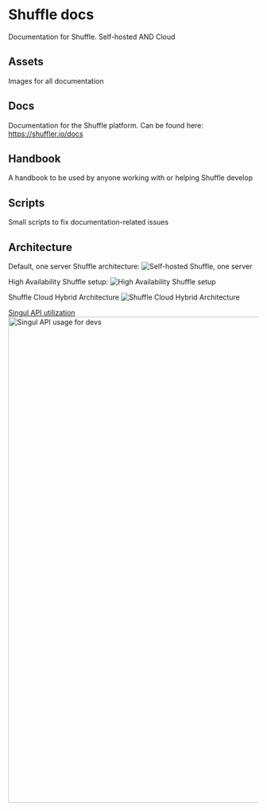 # Shuffle docs
Documentation for Shuffle. Self-hosted AND Cloud

## Assets
Images for all documentation

## Docs
Documentation for the Shuffle platform. Can be found here: https://shuffler.io/docs

## Handbook
A handbook to be used by anyone working with or helping Shuffle develop

## Scripts
Small scripts to fix documentation-related issues

## Architecture
Default, one server Shuffle architecture:
![Self-hosted Shuffle, one server](https://github.com/user-attachments/assets/4024dbe1-ee02-48ec-a4b4-88274f75b624)

High Availability Shuffle setup:
![High Availability Shuffle setup](https://github.com/user-attachments/assets/7fee5f54-f529-4f3c-b252-521bc61e26c8)

Shuffle Cloud Hybrid Architecture
![Shuffle Cloud Hybrid Architecture](https://github.com/user-attachments/assets/bd2cd5b8-2808-4c29-b84c-755b055a7fe2)

[Singul API utilization](https://singul.io)
<img width="976" alt="Singul API usage for devs" src="https://github.com/user-attachments/assets/c11ccb74-c247-4e77-9e3c-37ca36c820ca" />
